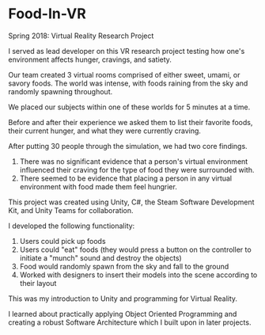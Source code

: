 # Food-In-VR
Spring 2018: Virtual Reality Research Project

I served as lead developer on this VR research project testing how one's environment affects hunger, cravings, and satiety.

Our team created 3 virtual rooms comprised of either sweet, umami, or savory foods. The world was intense, with foods raining from the sky and randomly spawning throughout. 

We placed our subjects within one of these worlds for 5 minutes at a time.

Before and after their experience we asked them to list their favorite foods, their current hunger, and what they were currently craving. 

After putting 30 people through the simulation, we had two core findings. 
  1) There was no significant evidence that a person's virtual environment influenced their craving for the type of food they were surrounded with.
  2) There seemed to be evidence that placing a person in any virtual environment with food made them feel hungrier.

This project was created using Unity, C#, the Steam Software Development Kit, and Unity Teams for collaboration. 

I developed the following functionality:
  1) Users could pick up foods
  2) Users could "eat" foods (they would press a button on the controller to initiate a "munch" sound and destroy the objects)
  3) Food would randomly spawn from the sky and fall to the ground
  4) Worked with designers to insert their models into the scene according to their layout

This was my introduction to Unity and programming for Virtual Reality.

I learned about practically applying Object Oriented Programming and creating a robust Software Architecture which I built upon in later projects.
